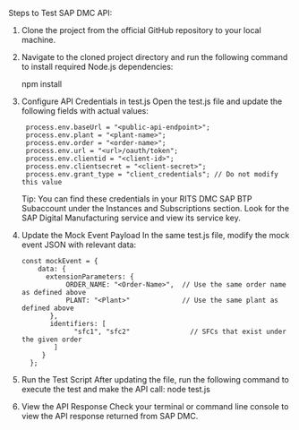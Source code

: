 Steps to Test SAP DMC API:

1. Clone the  project from the official GitHub repository to your local machine.

2. Navigate to the cloned project directory and run the following command to install required Node.js dependencies:

    npm install

3. Configure API Credentials in test.js
        Open the test.js file and update the following fields with actual values:

        process.env.baseUrl = "<public-api-endpoint>";
        process.env.plant = "<plant-name>";
        process.env.order = "<order-name>";
        process.env.url = "<url>/oauth/token";
        process.env.clientid = "<client-id>";
        process.env.clientsecret = "<client-secret>";
        process.env.grant_type = "client_credentials"; // Do not modify this value

      Tip: You can find these credentials in your RITS DMC SAP BTP Subaccount under the Instances and Subscriptions section. Look for the SAP Digital Manufacturing service and view its service key.

4. Update the Mock Event Payload
        In the same test.js file, modify the mock event JSON with relevant data:

       const mockEvent = {
           data: {
             extensionParameters: {
                  ORDER_NAME: "<Order-Name>",  // Use the same order name as defined above
                  PLANT: "<Plant>"             // Use the same plant as defined above
              },
              identifiers: [
                    "sfc1", "sfc2"               // SFCs that exist under the given order
               ]
            }
         };

5. Run the Test Script
        After updating the file, run the following command to execute the test and make the API call: node test.js
		
6. View the API Response
        Check your terminal or command line console to view the API response returned from SAP DMC.
